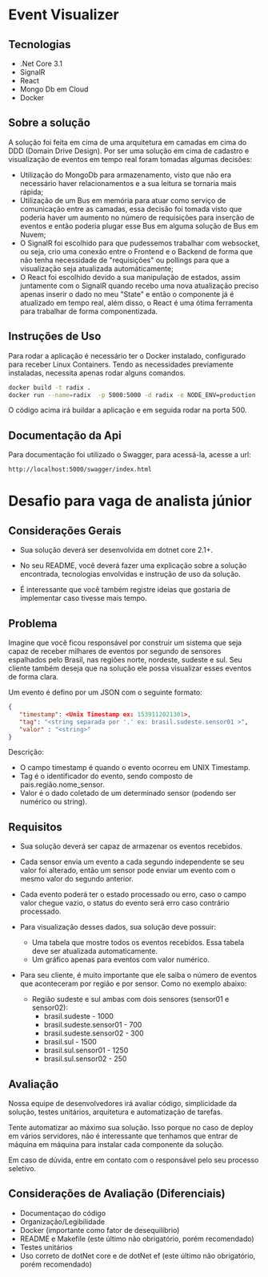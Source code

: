 # Event Visualizer

## Tecnologias
* .Net Core 3.1
* SignalR
* React
* Mongo Db em Cloud
* Docker

## Sobre a solução
A solução foi feita em cima de uma arquitetura em camadas em cima do DDD (Domain Drive Design). Por ser uma solução em cima de cadastro e visualização de eventos em tempo real foram tomadas algumas decisões:
* Utilização do MongoDb para armazenamento, visto que não era necessário haver relacionamentos e a sua leitura se tornaria mais rápida;
* Utilização de um Bus em memória para atuar como serviço de comunicação entre as camadas, essa decisão foi tomada visto que poderia haver um aumento no número de requisições para inserção de eventos e então poderia plugar esse Bus em alguma solução de Bus em Nuvem;
* O SignalR foi escolhido para que pudessemos trabalhar com websocket, ou seja, crio uma conexão entre o Frontend e o Backend de forma que não tenha necessidade de "requisições" ou pollings para que a visualização seja atualizada automáticamente;
* O React foi escolhido devido a sua manipulação de estados, assim juntamente com o SignalR quando recebo uma nova atualização preciso apenas inserir o dado no meu "State" e então o componente já é atualizado em tempo real, além disso, o React é uma ótima ferramenta para trabalhar de forma componentizada.

## Instruções de Uso
Para rodar a aplicação é necessário ter o Docker instalado, configurado para receber Linux Containers. Tendo as necessidades previamente instaladas, necessita apenas rodar alguns comandos.

```bash
docker build -t radix .
docker run --name=radix  -p 5000:5000 -d radix -e NODE_ENV=production
```

O código acima irá buildar a aplicação e em seguida rodar na porta 500.

## Documentação da Api
Para documentação foi utilizado o Swagger, para acessá-la, acesse a url:
```
http://localhost:5000/swagger/index.html
```

# Desafio para vaga de analista júnior

## Considerações Gerais

* Sua solução deverá ser desenvolvida em dotnet core 2.1+.

* No seu README, você deverá fazer uma explicação sobre a solução encontrada, tecnologias envolvidas e instrução de uso da solução. 

* É interessante que você também registre ideias que gostaria de implementar caso tivesse mais tempo.

## Problema

Imagine que você ficou responsável por construir um sistema que seja capaz de receber milhares de eventos por segundo de sensores espalhados pelo Brasil, nas regiões norte, nordeste, sudeste e sul. Seu cliente também deseja que na solução ele possa visualizar esses eventos de forma clara.

Um evento é defino por um JSON com o seguinte formato:

```json
{
   "timestamp": <Unix Timestamp ex: 1539112021301>,
   "tag": "<string separada por '.' ex: brasil.sudeste.sensor01 >",
   "valor" : "<string>"
}
```

Descrição:
 * O campo timestamp é quando o evento ocorreu em UNIX Timestamp.
 * Tag é o identificador do evento, sendo composto de pais.região.nome_sensor.
 * Valor é o dado coletado de um determinado sensor (podendo ser numérico ou string).

## Requisitos

* Sua solução deverá ser capaz de armazenar os eventos recebidos.

* Cada sensor envia um evento a cada segundo independente se seu valor foi alterado, então um sensor pode enviar um evento com o mesmo valor do segundo anterior.

* Cada evento poderá ter o estado processado ou erro, caso o campo valor chegue vazio, o status do evento será erro caso contrário processado.

* Para visualização desses dados, sua solução deve possuir:
    * Uma tabela que mostre todos os eventos recebidos. Essa tabela deve ser atualizada automaticamente.
    * Um gráfico apenas para eventos com valor numérico.

* Para seu cliente, é muito importante que ele saiba o número de eventos que aconteceram por região e por sensor. Como no exemplo abaixo:
    * Região sudeste e sul ambas com dois sensores (sensor01 e sensor02):
        * brasil.sudeste - 1000
        * brasil.sudeste.sensor01 - 700
        * brasil.sudeste.sensor02 - 300
        * brasil.sul - 1500
        * brasil.sul.sensor01 - 1250
        * brasil.sul.sensor02 - 250

## Avaliação

Nossa equipe de desenvolvedores irá avaliar código, simplicidade da solução, testes unitários, arquitetura e automatização de tarefas.

Tente automatizar ao máximo sua solução. Isso porque no caso de deploy em vários servidores, não é interessante que tenhamos que entrar de máquina em máquina para instalar cada componente da solução.

Em caso de dúvida, entre em contato com o responsável pelo seu processo seletivo.

## Considerações de Avaliação (Diferenciais)

* Documentaçao do código
* Organização/Legibilidade
* Docker (importante como fator de desequilíbrio)
* README e Makefile (este último não obrigatório, porém recomendado)
* Testes unitários
* Uso correto de dotNet core e de dotNet ef (este último não obrigatório, porém recomendado)
